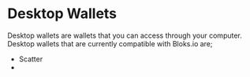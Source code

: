 # Desktop Wallets

Desktop wallets are wallets that you can access through your computer. Desktop wallets that are currently compatible with Bloks.io are;

* Scatter
* 
